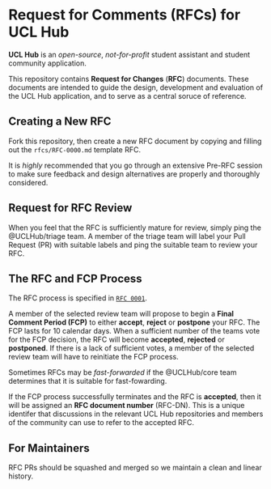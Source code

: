 # Request for Comments (RFCs) for UCL Hub

**UCL Hub** is an *open-source*, *not-for-profit* student assistant and student
community application.

This repository contains **Request for Changes** (**RFC**) documents. These
documents are intended to guide the design, development and evaluation of
the UCL Hub application, and to serve as a central soruce of reference.

## Creating a New RFC

Fork this repository, then create a new RFC document by copying and filling out
the `rfcs/RFC-0000.md` template RFC.

It is *highly* recommended that you go through an extensive Pre-RFC session to
make sure feedback and design alternatives are properly and thoroughly
considered.

## Request for RFC Review

When you feel that the RFC is sufficiently mature for review, simply ping the
@UCLHub/triage team. A member of the triage team will label your Pull Request
(PR) with suitable labels and ping the suitable team to review your RFC.

## The RFC and FCP Process

The RFC process is specified in [`RFC 0001`](./rfcs/RFC-0001.md).

A member of the selected review team will propose to begin a
**Final Comment Period (FCP)** to either **accept**, **reject** or
**postpone** your RFC. The FCP lasts for 10 calendar days. When a sufficient
number of the teams vote for the FCP decision, the RFC will become **accepted**, 
**rejected** or **postponed**. If there is a lack of sufficient votes, a member
of the selected review team will have to reinitiate the FCP process.

Sometimes RFCs may be *fast-forwarded* if the @UCLHub/core team determines that
it is suitable for fast-fowarding.

If the FCP process successfully terminates and the RFC is **accepted**, then it
will be assigned an **RFC document number** (RFC-DN). This is a unique identifer
that discussions in the relevant UCL Hub repositories and members of the
community can use to refer to the accepted RFC.

## For Maintainers

RFC PRs should be squashed and merged so we maintain a clean and linear
history.
